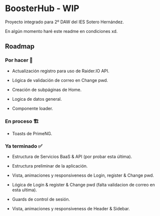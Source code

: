 # BoosterHub - WIP

Proyecto integrado para 2º DAW del IES Sotero Hernández.

En algún momento haré este readme en condiciones xd.


## Roadmap

### Por hacer 🚧

 - Actualización registro para uso de Raider.IO API.
 - Lógica de validación de correo en Change pwd.

 - Creación de subpáginas de Home.
 - Logica de datos general.

 - Componente loader.

### En proceso 🏗️

 - Toasts de PrimeNG.

### Ya terminado ✅

 - Estructura de Servicios BaaS & API (por probar esta última).
 - Estructura preliminar de la aplicación.

 - Vista, animaciones y responsiveness de Login, register & Change pwd.
 - Lógica de Login & register & Change pwd (falta validacion de correo en esta ultima).
 - Guards de control de sesión.

 - Vista, animaciones y responsiveness de Header & Sidebar.
